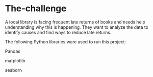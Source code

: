 # The-challenge

A local library is facing frequent late returns of books and needs help understanding why this is happening. They want to analyze the data to identify causes and find ways to reduce late returns.

The following Python libraries were used to run this project:

Pandas

matplotlib

seaborn
